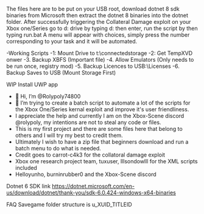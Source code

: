 The files here are to be put on your USB root, download dotnet 8 sdk binaries from Microsoft then extract the dotnet 8 binaries into the dotnet folder.
After successfully triggering the Collateral Damage exploit on your Xbox one/Series go to d: drive by typing d: then enter, run the script by then typing run.bat
A menu will appear with choices, simply press the number corresponding to your task and it will be automated.

-Working Scripts
-1: Mount Drive to t:\connectedstorage
-2: Get TempXVD onwer
-3. Backup XBFS (Important file)
-4. Allow Emulators (Only needs to be run once, registry mod)
-5. Backup Licences to USB:\Licenses
-6. Backup Saves to USB (Mount Storage First)

WIP
Install UWP app


- 👋 Hi, I’m @Rolypoly74800
- 👀 I’m trying to create a batch script to automate a lot of the scripts for the Xbox One/Series kernal exploit and improve it's user friendliness.
- I appreciate the help and currently I am on the Xbox-Scene discord @rolypoly, my intentions are not to steal any code or files.
- This is my first project and there are some files here that belong to others and I will try my best to credit them.
- Ultimately I wish to have a zip file that beginners download and run a batch menu to do what is needed.
- Credit goes to carrot-c4k3 for the collatoral damage exploit
- Xbox one research project team, tuxuser, lllsondowlll for the XML scripts included
- Helloyunho, burninrubber0 and the Xbox-Scene discord

Dotnet 6 SDK link
https://dotnet.microsoft.com/en-us/download/dotnet/thank-you/sdk-6.0.424-windows-x64-binaries

FAQ
Savegame folder structure is u_XUID_TITLEID
<!---
Rolypoly74800/Rolypoly74800 is a ✨ special ✨ repository because its `README.md` (this file) appears on your GitHub profile.
You can click the Preview link to take a look at your changes.
--->
